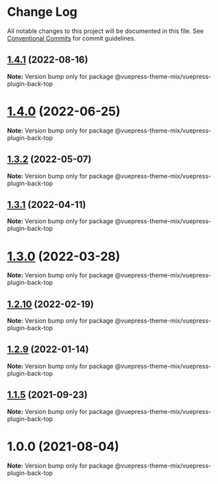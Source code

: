 # Change Log

All notable changes to this project will be documented in this file.
See [Conventional Commits](https://conventionalcommits.org) for commit guidelines.

## [1.4.1](https://github.com/gavinliu6/vuepress-theme-mix/compare/v1.4.0...v1.4.1) (2022-08-16)

**Note:** Version bump only for package @vuepress-theme-mix/vuepress-plugin-back-top

# [1.4.0](https://github.com/gavinliu6/vuepress-theme-mix/compare/v1.3.2...v1.4.0) (2022-06-25)

**Note:** Version bump only for package @vuepress-theme-mix/vuepress-plugin-back-top

## [1.3.2](https://github.com/gavinliu6/vuepress-theme-mix/compare/v1.3.1...v1.3.2) (2022-05-07)

**Note:** Version bump only for package @vuepress-theme-mix/vuepress-plugin-back-top

## [1.3.1](https://github.com/gavinliu6/vuepress-theme-mix/compare/v1.3.0...v1.3.1) (2022-04-11)

**Note:** Version bump only for package @vuepress-theme-mix/vuepress-plugin-back-top

# [1.3.0](https://github.com/gavinliu6/vuepress-theme-mix/compare/v1.2.10...v1.3.0) (2022-03-28)

**Note:** Version bump only for package @vuepress-theme-mix/vuepress-plugin-back-top

## [1.2.10](https://github.com/gavinliu6/vuepress-theme-mix/compare/v1.2.9...v1.2.10) (2022-02-19)

**Note:** Version bump only for package @vuepress-theme-mix/vuepress-plugin-back-top

## [1.2.9](https://github.com/gavinliu6/vuepress-theme-mix/compare/v1.2.8...v1.2.9) (2022-01-14)

**Note:** Version bump only for package @vuepress-theme-mix/vuepress-plugin-back-top

## [1.1.5](https://github.com/gavinliu6/vuepress-theme-mix/compare/v1.1.4...v1.1.5) (2021-09-23)

**Note:** Version bump only for package @vuepress-theme-mix/vuepress-plugin-back-top

# 1.0.0 (2021-08-04)

**Note:** Version bump only for package @vuepress-theme-mix/vuepress-plugin-back-top
